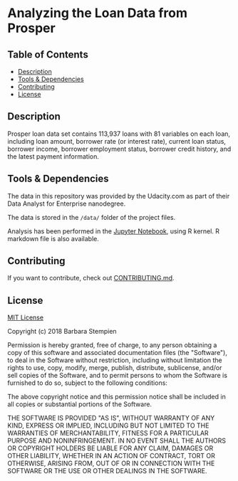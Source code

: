 # Analyzing the Loan Data from Prosper

## Table of Contents

* [Description](#description)
* [Tools & Dependencies](#tools)
* [Contributing](#contributing)
* [License](#license)

## Description

Prosper loan data set contains 113,937 loans with 81 variables on each loan, including loan amount, borrower rate (or interest rate), current loan status, borrower income, borrower employment status, borrower credit history, and the latest payment information.

## Tools & Dependencies

The data in this repository was provided by the Udacity.com as part of their Data Analyst for Enterprise nanodegree.

The data is stored in the `/data/` folder of the project files.

Analysis has been performed in the [Jupyter Notebook](http://jupyter.org/), using R kernel. R markdown file is also available.

## Contributing

If you want to contribute, check out [CONTRIBUTING.md](CONTRIBUTING.md).

## License

[MIT License](LICENSE)

Copyright (c) 2018 Barbara Stempien

Permission is hereby granted, free of charge, to any person obtaining a copy of this software and associated documentation files (the "Software"), to deal in the Software without restriction, including without limitation the rights to use, copy, modify, merge, publish, distribute, sublicense, and/or sell copies of the Software, and to permit persons to whom the Software is furnished to do so, subject to the following conditions:

The above copyright notice and this permission notice shall be included in all copies or substantial portions of the Software.

THE SOFTWARE IS PROVIDED "AS IS", WITHOUT WARRANTY OF ANY KIND, EXPRESS OR IMPLIED, INCLUDING BUT NOT LIMITED TO THE WARRANTIES OF MERCHANTABILITY, FITNESS FOR A PARTICULAR PURPOSE AND NONINFRINGEMENT. IN NO EVENT SHALL THE AUTHORS OR COPYRIGHT HOLDERS BE LIABLE FOR ANY CLAIM, DAMAGES OR OTHER LIABILITY, WHETHER IN AN ACTION OF CONTRACT, TORT OR OTHERWISE, ARISING FROM, OUT OF OR IN CONNECTION WITH THE SOFTWARE OR THE USE OR OTHER DEALINGS IN THE SOFTWARE.
